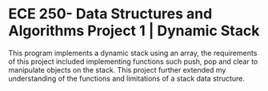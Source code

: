 # ECE 250- Data Structures and Algorithms Project 1 | Dynamic Stack  
This program implements a dynamic stack using an array, the requirements of this project included implementing functions such push, pop and clear to manipulate objects on the stack.
This project further extended my understanding of the functions and limitations of a stack data structure.
